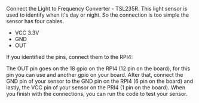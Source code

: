 Connect the Light to Frequency Converter - TSL235R. This light sensor is used to identify when it's day or night.
So the connection is too simple the sensor has four cables.




* VCC 3.3V 
* GND 
* OUT




If you identified the pins, connect them to the RPI4:




The OUT pin goes on the 18 gpio on the RPI4 (12 pin on the board), for this pin you can use and another gpio on your board.
After that, connect the GND pin of your sensor to the GND pin on the RPI4 (6 pin on the board) and lastly, the VCC pin of your sensor on the PRI4 (1 pin on the board). When you finish with the connections, you can run the code to test your sensor.